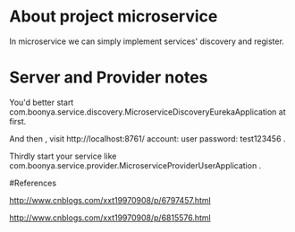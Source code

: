 # About project microservice

In microservice we can simply implement services' discovery and register.

# Server and Provider notes

You'd better start com.boonya.service.discovery.MicroserviceDiscoveryEurekaApplication at first.

And then , visit http://localhost:8761/  account: user     password: test123456 .

Thirdly start your service like com.boonya.service.provider.MicroserviceProviderUserApplication .

#References

http://www.cnblogs.com/xxt19970908/p/6797457.html

http://www.cnblogs.com/xxt19970908/p/6815576.html

